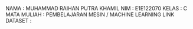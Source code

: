 NAMA         : MUHAMMAD RAIHAN PUTRA KHAMIL
NIM          : E1E122070
KELAS        : C
MATA MULIAH  : PEMBELAJARAN MESIN / MACHINE LEARNING
LINK DATASET :
